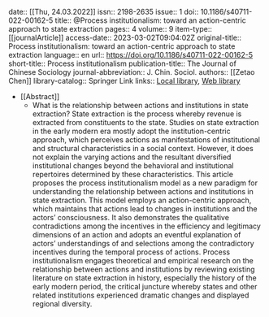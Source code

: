 date:: [[Thu, 24.03.2022]]
issn:: 2198-2635
issue:: 1
doi:: 10.1186/s40711-022-00162-5
title:: @Process institutionalism: toward an action-centric approach to state extraction
pages:: 4
volume:: 9
item-type:: [[journalArticle]]
access-date:: 2023-03-02T09:04:02Z
original-title:: Process institutionalism: toward an action-centric approach to state extraction
language:: en
url:: https://doi.org/10.1186/s40711-022-00162-5
short-title:: Process institutionalism
publication-title:: The Journal of Chinese Sociology
journal-abbreviation:: J. Chin. Sociol.
authors:: [[Zetao Chen]]
library-catalog:: Springer Link
links:: [Local library](zotero://select/library/items/53JI3MH9), [Web library](https://www.zotero.org/users/6520516/items/53JI3MH9)

- [[Abstract]]
	- What is the relationship between actions and institutions in state extraction? State extraction is the process whereby revenue is extracted from constituents to the state. Studies on state extraction in the early modern era mostly adopt the institution-centric approach, which perceives actions as manifestations of institutional and structural characteristics in a social context. However, it does not explain the varying actions and the resultant diversified institutional changes beyond the behavioral and institutional repertoires determined by these characteristics. This article proposes the process institutionalism model as a new paradigm for understanding the relationship between actions and institutions in state extraction. This model employs an action-centric approach, which maintains that actions lead to changes in institutions and the actors’ consciousness. It also demonstrates the qualitative contradictions among the incentives in the efficiency and legitimacy dimensions of an action and adopts an eventful explanation of actors’ understandings of and selections among the contradictory incentives during the temporal process of actions. Process institutionalism engages theoretical and empirical research on the relationship between actions and institutions by reviewing existing literature on state extraction in history, especially the history of the early modern period, the critical juncture whereby states and other related institutions experienced dramatic changes and displayed regional diversity.